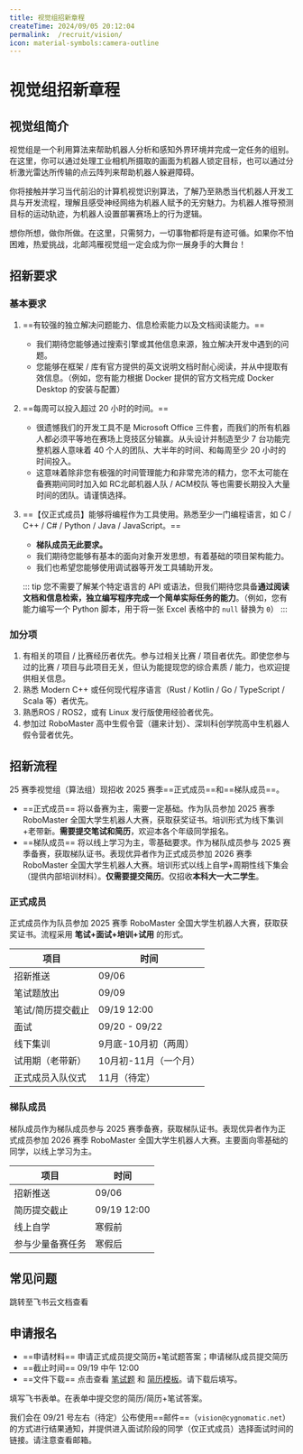 ```yaml
---
title: 视觉组招新章程
createTime: 2024/09/05 20:12:04
permalink:  /recruit/vision/ 
icon: material-symbols:camera-outline
---
```


# 视觉组招新章程

## 视觉组简介

视觉组是一个利用算法来帮助机器人分析和感知外界环境并完成一定任务的组别。在这里，你可以通过处理工业相机所摄取的画面为机器人锁定目标，也可以通过分析激光雷达所传输的点云阵列来帮助机器人躲避障碍。

你将接触并学习当代前沿的计算机视觉识别算法，了解乃至熟悉当代机器人开发工具与开发流程，理解且感受神经网络为机器人赋予的无穷魅力。为机器人推导预测目标的运动轨迹，为机器人设置部署赛场上的行为逻辑。

想你所想，做你所做。在这里，只需努力，一切事物都将是有迹可循。如果你不怕困难，热爱挑战，北邮鸿雁视觉组一定会成为你一展身手的大舞台！

## 招新要求

### 基本要求

1. ==有较强的独立解决问题能力、信息检索能力以及文档阅读能力。==
   - 我们期待您能够通过搜索引擎或其他信息来源，独立解决开发中遇到的问题。
   - 您能够在框架 / 库有官方提供的英文说明文档时耐心阅读，并从中提取有效信息。（例如，您有能力根据 Docker 提供的官方文档完成 Docker Desktop 的安装与配置）
2. ==每周可以投入超过 20 小时的时间。==
   - 很遗憾我们的开发工具不是 Microsoft Office 三件套，而我们的所有机器人都必须平等地在赛场上竞技区分输赢。从头设计并制造至少 7 台功能完整机器人意味着 40 个人的团队、大半年的时间、和每周至少 20 小时的时间投入。
   - 这意味着除非您有极强的时间管理能力和非常充沛的精力，您不太可能在备赛期间同时加入如 RC北邮机器人队 / ACM校队 等也需要长期投入大量时间的团队。请谨慎选择。
3. ==【仅正式成员】能够将编程作为工具使用。熟悉至少一门编程语言，如 C / C++ / C# / Python / Java / JavaScript。==
   - **梯队成员无此要求。**
   - 我们期待您能够有基本的面向对象开发思想，有着基础的项目架构能力。
   - 我们也希望您能够使用调试器等开发工具辅助开发。

   ::: tip
   您不需要了解某个特定语言的 API 或语法，但我们期待您具备**通过阅读文档和信息检索，独立编写程序完成一个简单实际任务的能力**。（例如，您有能力编写一个 Python 脚本，用于将一张 Excel 表格中的 `null` 替换为 `0`）
   :::

### 加分项

1. 有相关的项目 / 比赛经历者优先。参与过相关比赛 / 项目者优先。即使您参与过的比赛 / 项目与此项目无关，但认为能提现您的综合素质 / 能力，也欢迎提供相关信息。
2. 熟悉 Modern C++ 或任何现代程序语言（Rust / Kotlin / Go / TypeScript / Scala 等）者优先。
3. 熟悉ROS / ROS2，或有 Linux 发行版使用经验者优先。
4. 参加过 RoboMaster 高中生假令营（疆来计划）、深圳科创学院高中生机器人假令营者优先。

## 招新流程

25 赛季视觉组（算法组）现招收 2025 赛季==正式成员==和==梯队成员==。

- ==正式成员== 将以备赛为主，需要一定基础。作为队员参加 2025 赛季 RoboMaster 全国大学生机器人大赛，获取获奖证书。培训形式为线下集训+老带新。**需要提交笔试和简历**，欢迎本各个年级同学报名。
- ==梯队成员== 将以线上学习为主，零基础要求。作为梯队成员参与 2025 赛季备赛，获取梯队证书。表现优异者作为正式成员参加 2026 赛季 RoboMaster 全国大学生机器人大赛。培训形式以线上自学+周期性线下集会（提供内部培训材料）。**仅需要提交简历**。仅招收**本科大一大二学生**。

### 正式成员

正式成员作为队员参加 2025 赛季 RoboMaster 全国大学生机器人大赛，获取获奖证书。流程采用 **笔试+面试+培训+试用** 的形式。

| 项目              | 时间                  |
| ----------------- | --------------------- |
| 招新推送          | 09/06                 |
| 笔试题放出          | 09/09                 |
| 笔试/简历提交截止 | 09/19 12:00           |
| 面试              | 09/20 - 09/22         |
| 线下集训          | 9月底-10月初（两周）  |
| 试用期（老带新）  | 10月初-11月（一个月） |
| 正式成员入队仪式  | 11月（待定）          |

### 梯队成员

梯队成员作为梯队成员参与 2025 赛季备赛，获取梯队证书。表现优异者作为正式成员参加 2026 赛季 RoboMaster 全国大学生机器人大赛。主要面向零基础的同学，以线上学习为主。

| 项目             | 时间        |
| ---------------- | ----------- |
| 招新推送         | 09/06       |
| 简历提交截止     | 09/19 12:00 |
| 线上自学         | 寒假前      |
| 参与少量备赛任务 | 寒假后      |

## 常见问题

<LinkCard title="视觉组 FAQ" icon="ph:question" href="https://cygnomatic.feishu.cn/sheets/Q7EUsFNjFhtXzWt9o5fcJZKAnCb?sheet=qf8pyK">
跳转至飞书云文档查看
</LinkCard>

## 申请报名

- ==申请材料== 申请正式成员提交简历+笔试题答案；申请梯队成员提交简历
- ==截止时间== 09/19 中午 12:00
- ==文件下载== 点击查看 [笔试题](https://cygnomatic.feishu.cn/file/SqmdbfS9so3ctyxqXImcFuEvn1d) 和 [简历模板](https://cygnomatic.feishu.cn/file/TCFybSONMoYCarx3HDTcmD0Kn5e)。请下载后填写。

<LinkCard title="提交申请" icon="ph:hand" href="https://cygnomatic.feishu.cn/share/base/form/shrcnEhmqWHHPOcVTICayzScDDg">
填写飞书表单。在表单中提交您的简历/简历+笔试答案。
</LinkCard>

我们会在 09/21 号左右（待定）公布使用==邮件==（`vision@cygnomatic.net`）的方式进行结果通知，并提供进入面试阶段的同学（仅正式成员）选择面试时间的链接。请注意查看邮箱。